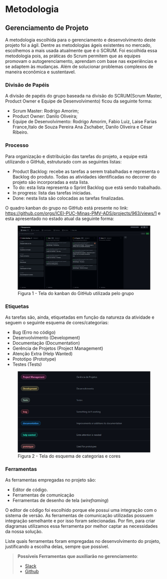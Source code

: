 
# Metodologia

## Gerenciamento de Projeto

A metodologia escolhida para o gerenciamento e desenvolvimento deste projeto foi a ágil. Dentre as metodologias ágeis existentes no mercado, escolhemos a mais usada atualmente que é o SCRUM.
Foi escolhida essa metodologia pois, as práticas do Scrum permitem que as equipes promovam o autogerenciamento, aprendam com base nas experiências e se adaptem às mudanças.
Além de solucionar problemas complexos de maneira econômica e sustentavel.

### Divisão de Papéis

A divisão de papéis do grupo baseada na divisão do SCRUM(Scrum Master, Product Owner e Equipe de Desenvolvimento) ficou da seguinte forma:
<ul>
<li>Scrum Master: Rodrigo Amorim;</li>
<li>Product Owner: Danilo Oliveira;</li>
<li>Equipe de Desenvolvimento: Rodrigo Amorim, Fabio Luiz, Laise Farias France,Italo de Souza Pereira Ana Zschaber, Danilo Oliveira e César Ribeiro.</li>
</ul>


### Processo

Para organização e distribuição das tarefas do projeto, a equipe está utilizando o GitHub, estruturado com as seguintes listas:
<ul>
<li>Product Backlog: recebe as tarefas a serem trabalhadas e representa o Backlog do produto. Todas as atividades identificadas no decorrer do projeto são incorporadas a esta lista. </li>
<li>To do: esta lista representa o Sprint Backlog que está sendo trabalhado.</li>
<li>In progress: lista das tarefas iniciadas.</li>
<li>Done: nesta lista são colocadas as tarefas finalizadas.</li>
</ul>

O quadro kanban do grupo no GitHub está presente no link: https://github.com/orgs/ICEI-PUC-Minas-PMV-ADS/projects/963/views/1 e esta apresentado no estado atual da seguinte forma:
<figure>
    <img src="img/quadroKanban.jpeg">
    <figcaption> Figura 1 - Tela do kanban do GitHub utilizada pelo grupo</figcaption>
</figure>

### Etiquetas

As tarefas são, ainda, etiquetadas em função da natureza da atividade e seguem o seguinte esquema de cores/categorias:

<ul>
  <li>Bug (Erro no código)</li>
  <li>Desenvolvimento (Development)</li>
  <li>Documentação (Documentation)</li>
  <li>Gerência de Projetos (Project Management)</li>
  <li>Atenção Extra (Help Wanted)</li>
  <li>Prototipo (Prototype)</li>
  <li>Testes (Tests)</li>
</ul>

<figure>
    <img src="img/Etiquetas.jpeg">
    <figcaption> Figura 2 - Tela do esquema de categorias e cores<figcaption>
</figure>

### Ferramentas

As ferramentas empregadas no projeto são:

- Editor de código.
- Ferramentas de comunicação
- Ferramentas de desenho de tela (_wireframing_)

O editor de código foi escolhido porque ele possui uma integração com o sistema de versão. As ferramentas de comunicação utilizadas possuem integração semelhante e por isso foram selecionadas. Por fim, para criar diagramas utilizamos essa ferramenta por melhor captar as necessidades da nossa solução.

Liste quais ferramentas foram empregadas no desenvolvimento do projeto, justificando a escolha delas, sempre que possível.
 
> **Possíveis Ferramentas que auxiliarão no gerenciamento**: 
> - [Slack](https://slack.com/)
> - [Github](https://github.com/)
